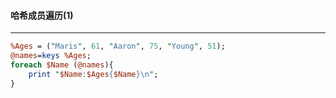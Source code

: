 #### 哈希成员遍历(1)
------
```perl
%Ages = ("Maris", 61, "Aaron", 75, "Young", 51);
@names=keys %Ages;
foreach $Name (@names){
	print "$Name:$Ages{$Name}\n";
}
```
